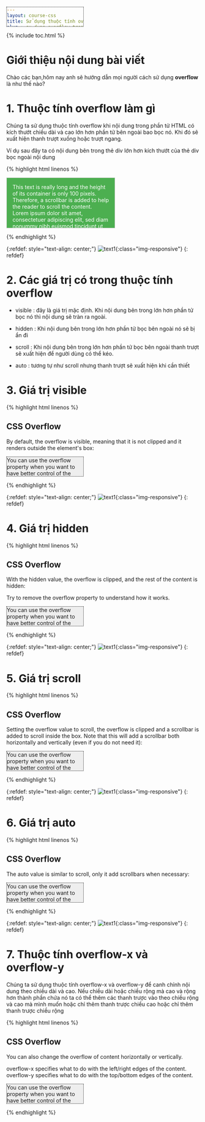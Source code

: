 ```yaml
---
layout: course-css
title: Sử dụng thuộc tính overflow trong CSS
slug : su-dung-overflow-trong-css
category: laptrinhweb
tags: [css]
summery: Overflow 
image: /images/blog/angular.png
description : Sử dụng thuộc tính overflow trong trong css. Hướng dẫn Sử dụng thuộc tính overflow trong CSS vào dự án web. 
youtubeId: Ex3glZTCvlY
---
```


{% include toc.html %}

# **Giới thiệu nội dung bài viết**

Chào các bạn,hôm nay anh sẽ hướng dẫn mọi người cách sử dụng <b>overflow</b> là như thế nào?

# **1. Thuộc tính overflow làm gì**

Chúng ta sử dụng thuộc tính overflow khi nội dung trong phần tử HTML có kích thướt chiều dài và cao lớn hơn phần tử bên ngoài bao bọc nó. Khi đó sẽ xuất hiện thanh trượt xuống hoặc trượt ngang.

Ví dụ sau đây ta có nội dung bên trong thẻ div lớn hơn kích thướt của thẻ div bọc ngoài nội dung  

{% highlight html linenos %}

<!DOCTYPE html>
<html>
<head>
<style>
#overflowTest {
  background: #4CAF50;
  color: white;
  padding: 15px;
  width: 50%;
  height: 100px;
  overflow: scroll;
  border: 1px solid #ccc;
}
</style>
</head>
<body>

<div id="overflowTest">This text is really long and the height of its container is only 100 pixels. Therefore, a scrollbar is added to help the reader to scroll the content. Lorem ipsum dolor sit amet, consectetuer adipiscing elit, sed diam nonummy nibh euismod tincidunt ut laoreet dolore magna aliquam erat volutpat. Ut wisi enim ad minim veniam, quis nostrud exerci tation ullamcorper suscipit lobortis nisl ut aliquip ex ea commodo consequat. Duis autem vel eum iriure dolor in hendrerit in vulputate velit esse molestie consequat, vel illum dolore eu feugiat nulla facilisis at vero eros et accumsan et iusto odio dignissim qui blandit praesent luptatum zzril delenit augue duis dolore te feugait nulla facilisi. Nam liber tempor cum soluta nobis eleifend option congue nihil imperdiet doming id quod mazim placerat facer possim assum. Typi non habent claritatem insitam; est usus legentis in iis qui facit eorum claritatem.</div>

</body>
</html>

{% endhighlight %}

{:refdef: style="text-align: center;"}
![text1](/images/post/css/overflow.png){:class="img-responsive"}
{: refdef}

# **2. Các giá trị có trong thuộc tính overflow**

- visible : đây là giá trị mặc định. Khi nội dung bên trong lớn hơn phần tử bọc nó thì nội dung sẽ tràn ra ngoài.

- hidden : Khi nội dung bên trong lớn hơn phần tử bọc bên ngoài nó sẽ bị ẩn đi

- scroll : Khi nội dung bên trong lớn hơn phần tử bọc bên ngoài thanh trượt sẽ xuất hiện để người dùng có thể kéo.

- auto : tương tự như scroll nhưng thanh trượt sẽ xuất hiện khi cần thiết

# **3. Giá trị visible**


{% highlight html linenos %}

<!DOCTYPE html>
<html>
<head>
<style>
div {
  background-color: #eee;
  width: 200px;
  height: 50px;
  border: 1px dotted black;
  overflow: visible;
}
</style>
</head>
<body>

<h2>CSS Overflow</h2>
<p>By default, the overflow is visible, meaning that it is not clipped and it renders outside the element's box:</p>

<div>You can use the overflow property when you want to have better control of the layout. The overflow property specifies what happens if content overflows an element's box.</div>

</body>
</html>

{% endhighlight %}

{:refdef: style="text-align: center;"}
![text1](/images/post/css/overflow1.png){:class="img-responsive"}
{: refdef}

# **4. Giá trị hidden**


{% highlight html linenos %}

<!DOCTYPE html>
<html>
<head>
<style>
div {
  background-color: #eee;
  width: 200px;
  height: 50px;
  border: 1px dotted black;
  overflow: hidden;
}
</style>
</head>
<body>

<h2>CSS Overflow</h2>
<p>With the hidden value, the overflow is clipped, and the rest of the content is hidden:</p>
<p>Try to remove the overflow property to understand how it works.</p>

<div>You can use the overflow property when you want to have better control of the layout. The overflow property specifies what happens if content overflows an element's box.</div>

</body>
</html>

{% endhighlight %}

{:refdef: style="text-align: center;"}
![text1](/images/post/css/overflow2.png){:class="img-responsive"}
{: refdef}

# **5. Giá trị scroll**

{% highlight html linenos %}

<!DOCTYPE html>
<html>
<head>
<style>
div {
  background-color: #eee;
  width: 200px;
  height: 100px;
  border: 1px dotted black;
  overflow: scroll;
}
</style>
</head>
<body>

<h2>CSS Overflow</h2>
<p>Setting the overflow value to scroll, the overflow is clipped and a scrollbar is added to scroll inside the box. Note that this will add a scrollbar both horizontally and vertically (even if you do not need it):</p>

<div>You can use the overflow property when you want to have better control of the layout. The overflow property specifies what happens if content overflows an element's box.</div>

</body>
</html>


{% endhighlight %}

{:refdef: style="text-align: center;"}
![text1](/images/post/css/overflow3.png){:class="img-responsive"}
{: refdef}

# **6. Giá trị auto**

{% highlight html linenos %}

<!DOCTYPE html>
<html>
<head>
<style>
div {
  background-color: #eee;
  width: 200px;
  height: 50px;
  border: 1px dotted black;
  overflow: auto;
}
</style>
</head>
<body>

<h2>CSS Overflow</h2>
<p>The auto value is similar to scroll, only it add scrollbars when necessary:</p>

<div>You can use the overflow property when you want to have better control of the layout. The overflow property specifies what happens if content overflows an element's box.</div>

</body>
</html>


{% endhighlight %}

{:refdef: style="text-align: center;"}
![text1](/images/post/css/overflow4.png){:class="img-responsive"}
{: refdef}

# **7. Thuộc tính overflow-x và overflow-y**

Chúng ta sử dụng thuộc tính overflow-x và overflow-y để canh chỉnh nội dung theo chiều dài và cao. Nếu chiều dài hoặc chiều rộng mà cao và rộng hơn thành phần chứa nó ta có thể thêm các thanh trược vào theo chiều rộng và cao mà mình muốn hoặc chỉ thêm thanh trược chiều cao hoặc chỉ thêm thanh trược chiều rộng

{% highlight html linenos %}

<!DOCTYPE html>
<html>
<head>
<style>
div {
  background-color: #eee;
  width: 200px;
  height: 50px;
  border: 1px dotted black;
  overflow-x: hidden;
  overflow-y: scroll;
}
</style>
</head>
<body>

<h2>CSS Overflow</h2>
<p>You can also change the overflow of content horizontally or vertically.</p>
<p>overflow-x specifies what to do with the left/right edges of the content.<br>
overflow-y specifies what to do with the top/bottom edges of the content.</p>

<div>You can use the overflow property when you want to have better control of the layout. The overflow property specifies what happens if content overflows an element's box.</div>

</body>
</html>


{% endhighlight %}















